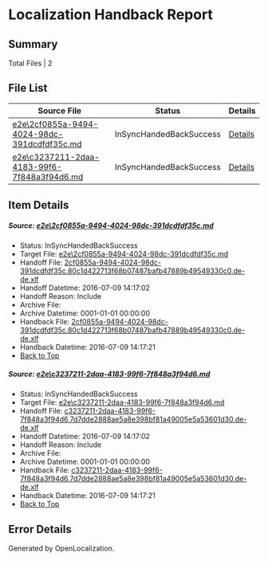 # <a name='report-top'></a> Localization Handback Report

## Summary
 Total Files | 2

## File List
 Source File | Status | Details 
 ----------- | ------ | ------- 
 [e2e\2cf0855a-9494-4024-98dc-391dcdfdf35c.md](https://github.com/OpenLocalizationTestOrg/oltest/blob/d86658e5fca686d6be3609f74db440ddd4c39288/e2e/2cf0855a-9494-4024-98dc-391dcdfdf35c.md) | InSyncHandedBackSuccess | [Details](#386d95ac0be6f72d606c1079cb7f0ed938ed15cc1)
 [e2e\c3237211-2daa-4183-99f6-7f848a3f94d6.md](https://github.com/OpenLocalizationTestOrg/oltest/blob/d175cde93b701372ff3d32dcc2e1bd14add27d32/e2e/c3237211-2daa-4183-99f6-7f848a3f94d6.md) | InSyncHandedBackSuccess | [Details](#5fd7b68bb95efc2a4d5b33ab3a371a319e9e13d94)

## Item Details
##### <a name='386d95ac0be6f72d606c1079cb7f0ed938ed15cc1'></a> Source: [e2e\2cf0855a-9494-4024-98dc-391dcdfdf35c.md](https://github.com/OpenLocalizationTestOrg/oltest/blob/d86658e5fca686d6be3609f74db440ddd4c39288/e2e/2cf0855a-9494-4024-98dc-391dcdfdf35c.md)
* Status: InSyncHandedBackSuccess
* Target File: [e2e\2cf0855a-9494-4024-98dc-391dcdfdf35c.md](https://github.com/OpenLocalizationTestOrg/oltest-dede-fly/blob/f4bd1601bf423a41d54256193b1a56c18947cf6c/e2e/2cf0855a-9494-4024-98dc-391dcdfdf35c.md)
* Handoff File: [2cf0855a-9494-4024-98dc-391dcdfdf35c.80c1d422713f68b07487bafb47889b49549330c0.de-de.xlf](https://github.com/OpenLocalizationTestOrg/olhandoff-e2e/blob/2c629226490339720fd5efde990b39c0d2f3026f/ol-handoff/OpenLocalizationTestOrg/oltest-dede-fly/ci/mt/2cf0855a-9494-4024-98dc-391dcdfdf35c.80c1d422713f68b07487bafb47889b49549330c0.de-de.xlf)
* Handoff Datetime: 2016-07-09 14:17:02
* Handoff Reason: Include
* Archive File: 
* Archive Datetime: 0001-01-01 00:00:00
* Handback File: [2cf0855a-9494-4024-98dc-391dcdfdf35c.80c1d422713f68b07487bafb47889b49549330c0.de-de.xlf](https://github.com/OpenLocalizationTestOrg/olhandback-e2e/blob/eff6d1add01c4bd632b16e737911d3a1ed1935d2/ol-handback/OpenLocalizationTestOrg/oltest-dede-fly/ci/mt/2cf0855a-9494-4024-98dc-391dcdfdf35c.80c1d422713f68b07487bafb47889b49549330c0.de-de.xlf)
* Handback Datetime: 2016-07-09 14:17:21
* [Back to Top](#report-top)

##### <a name='5fd7b68bb95efc2a4d5b33ab3a371a319e9e13d94'></a> Source: [e2e\c3237211-2daa-4183-99f6-7f848a3f94d6.md](https://github.com/OpenLocalizationTestOrg/oltest/blob/d175cde93b701372ff3d32dcc2e1bd14add27d32/e2e/c3237211-2daa-4183-99f6-7f848a3f94d6.md)
* Status: InSyncHandedBackSuccess
* Target File: [e2e\c3237211-2daa-4183-99f6-7f848a3f94d6.md](https://github.com/OpenLocalizationTestOrg/oltest-dede-fly/blob/f4bd1601bf423a41d54256193b1a56c18947cf6c/e2e/c3237211-2daa-4183-99f6-7f848a3f94d6.md)
* Handoff File: [c3237211-2daa-4183-99f6-7f848a3f94d6.7d7dde2888ae5a8e398bf81a49005e5a53601d30.de-de.xlf](https://github.com/OpenLocalizationTestOrg/olhandoff-e2e/blob/2c629226490339720fd5efde990b39c0d2f3026f/ol-handoff/OpenLocalizationTestOrg/oltest-dede-fly/ci/mt/c3237211-2daa-4183-99f6-7f848a3f94d6.7d7dde2888ae5a8e398bf81a49005e5a53601d30.de-de.xlf)
* Handoff Datetime: 2016-07-09 14:17:02
* Handoff Reason: Include
* Archive File: 
* Archive Datetime: 0001-01-01 00:00:00
* Handback File: [c3237211-2daa-4183-99f6-7f848a3f94d6.7d7dde2888ae5a8e398bf81a49005e5a53601d30.de-de.xlf](https://github.com/OpenLocalizationTestOrg/olhandback-e2e/blob/eff6d1add01c4bd632b16e737911d3a1ed1935d2/ol-handback/OpenLocalizationTestOrg/oltest-dede-fly/ci/mt/c3237211-2daa-4183-99f6-7f848a3f94d6.7d7dde2888ae5a8e398bf81a49005e5a53601d30.de-de.xlf)
* Handback Datetime: 2016-07-09 14:17:21
* [Back to Top](#report-top)


## Error Details

Generated by OpenLocalization.
